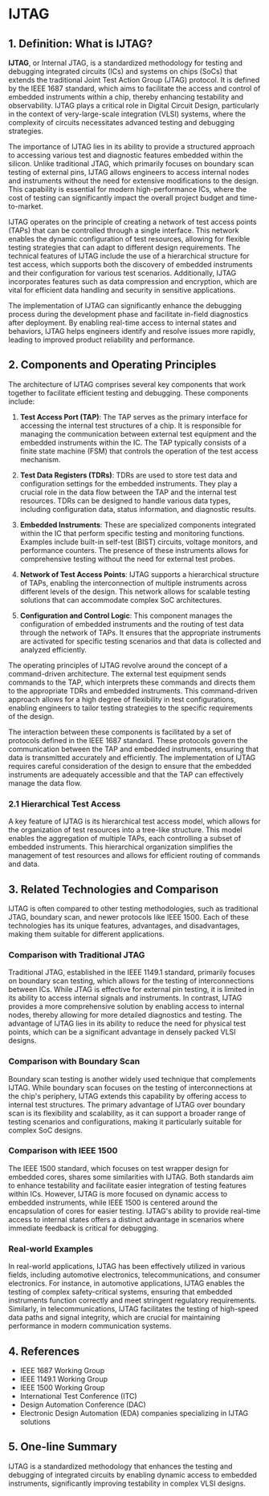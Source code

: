 # IJTAG

## 1. Definition: What is **IJTAG**?
**IJTAG**, or Internal JTAG, is a standardized methodology for testing and debugging integrated circuits (ICs) and systems on chips (SoCs) that extends the traditional Joint Test Action Group (JTAG) protocol. It is defined by the IEEE 1687 standard, which aims to facilitate the access and control of embedded instruments within a chip, thereby enhancing testability and observability. IJTAG plays a critical role in Digital Circuit Design, particularly in the context of very-large-scale integration (VLSI) systems, where the complexity of circuits necessitates advanced testing and debugging strategies.

The importance of IJTAG lies in its ability to provide a structured approach to accessing various test and diagnostic features embedded within the silicon. Unlike traditional JTAG, which primarily focuses on boundary scan testing of external pins, IJTAG allows engineers to access internal nodes and instruments without the need for extensive modifications to the design. This capability is essential for modern high-performance ICs, where the cost of testing can significantly impact the overall project budget and time-to-market.

IJTAG operates on the principle of creating a network of test access points (TAPs) that can be controlled through a single interface. This network enables the dynamic configuration of test resources, allowing for flexible testing strategies that can adapt to different design requirements. The technical features of IJTAG include the use of a hierarchical structure for test access, which supports both the discovery of embedded instruments and their configuration for various test scenarios. Additionally, IJTAG incorporates features such as data compression and encryption, which are vital for efficient data handling and security in sensitive applications.

The implementation of IJTAG can significantly enhance the debugging process during the development phase and facilitate in-field diagnostics after deployment. By enabling real-time access to internal states and behaviors, IJTAG helps engineers identify and resolve issues more rapidly, leading to improved product reliability and performance.

## 2. Components and Operating Principles
The architecture of IJTAG comprises several key components that work together to facilitate efficient testing and debugging. These components include:

1. **Test Access Port (TAP)**: The TAP serves as the primary interface for accessing the internal test structures of a chip. It is responsible for managing the communication between external test equipment and the embedded instruments within the IC. The TAP typically consists of a finite state machine (FSM) that controls the operation of the test access mechanism.

2. **Test Data Registers (TDRs)**: TDRs are used to store test data and configuration settings for the embedded instruments. They play a crucial role in the data flow between the TAP and the internal test resources. TDRs can be designed to handle various data types, including configuration data, status information, and diagnostic results.

3. **Embedded Instruments**: These are specialized components integrated within the IC that perform specific testing and monitoring functions. Examples include built-in self-test (BIST) circuits, voltage monitors, and performance counters. The presence of these instruments allows for comprehensive testing without the need for external test probes.

4. **Network of Test Access Points**: IJTAG supports a hierarchical structure of TAPs, enabling the interconnection of multiple instruments across different levels of the design. This network allows for scalable testing solutions that can accommodate complex SoC architectures.

5. **Configuration and Control Logic**: This component manages the configuration of embedded instruments and the routing of test data through the network of TAPs. It ensures that the appropriate instruments are activated for specific testing scenarios and that data is collected and analyzed efficiently.

The operating principles of IJTAG revolve around the concept of a command-driven architecture. The external test equipment sends commands to the TAP, which interprets these commands and directs them to the appropriate TDRs and embedded instruments. This command-driven approach allows for a high degree of flexibility in test configurations, enabling engineers to tailor testing strategies to the specific requirements of the design.

The interaction between these components is facilitated by a set of protocols defined in the IEEE 1687 standard. These protocols govern the communication between the TAP and embedded instruments, ensuring that data is transmitted accurately and efficiently. The implementation of IJTAG requires careful consideration of the design to ensure that the embedded instruments are adequately accessible and that the TAP can effectively manage the data flow.

### 2.1 Hierarchical Test Access
A key feature of IJTAG is its hierarchical test access model, which allows for the organization of test resources into a tree-like structure. This model enables the aggregation of multiple TAPs, each controlling a subset of embedded instruments. This hierarchical organization simplifies the management of test resources and allows for efficient routing of commands and data.

## 3. Related Technologies and Comparison
IJTAG is often compared to other testing methodologies, such as traditional JTAG, boundary scan, and newer protocols like IEEE 1500. Each of these technologies has its unique features, advantages, and disadvantages, making them suitable for different applications.

### Comparison with Traditional JTAG
Traditional JTAG, established in the IEEE 1149.1 standard, primarily focuses on boundary scan testing, which allows for the testing of interconnections between ICs. While JTAG is effective for external pin testing, it is limited in its ability to access internal signals and instruments. In contrast, IJTAG provides a more comprehensive solution by enabling access to internal nodes, thereby allowing for more detailed diagnostics and testing. The advantage of IJTAG lies in its ability to reduce the need for physical test points, which can be a significant advantage in densely packed VLSI designs.

### Comparison with Boundary Scan
Boundary scan testing is another widely used technique that complements IJTAG. While boundary scan focuses on the testing of interconnections at the chip's periphery, IJTAG extends this capability by offering access to internal test structures. The primary advantage of IJTAG over boundary scan is its flexibility and scalability, as it can support a broader range of testing scenarios and configurations, making it particularly suitable for complex SoC designs.

### Comparison with IEEE 1500
The IEEE 1500 standard, which focuses on test wrapper design for embedded cores, shares some similarities with IJTAG. Both standards aim to enhance testability and facilitate easier integration of testing features within ICs. However, IJTAG is more focused on dynamic access to embedded instruments, while IEEE 1500 is centered around the encapsulation of cores for easier testing. IJTAG's ability to provide real-time access to internal states offers a distinct advantage in scenarios where immediate feedback is critical for debugging.

### Real-world Examples
In real-world applications, IJTAG has been effectively utilized in various fields, including automotive electronics, telecommunications, and consumer electronics. For instance, in automotive applications, IJTAG enables the testing of complex safety-critical systems, ensuring that embedded instruments function correctly and meet stringent regulatory requirements. Similarly, in telecommunications, IJTAG facilitates the testing of high-speed data paths and signal integrity, which are crucial for maintaining performance in modern communication systems.

## 4. References
- IEEE 1687 Working Group
- IEEE 1149.1 Working Group
- IEEE 1500 Working Group
- International Test Conference (ITC)
- Design Automation Conference (DAC)
- Electronic Design Automation (EDA) companies specializing in IJTAG solutions

## 5. One-line Summary
IJTAG is a standardized methodology that enhances the testing and debugging of integrated circuits by enabling dynamic access to embedded instruments, significantly improving testability in complex VLSI designs.